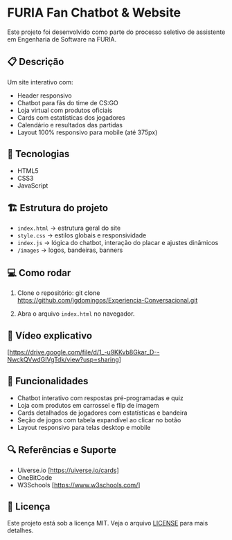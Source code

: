 # FURIA Fan Chatbot & Website

Este projeto foi desenvolvido como parte do processo seletivo de assistente em Engenharia de Software na FURIA.

## 📋 Descrição

Um site interativo com:
- Header responsivo
- Chatbot para fãs do time de CS:GO
- Loja virtual com produtos oficiais
- Cards com estatísticas dos jogadores
- Calendário e resultados das partidas
- Layout 100% responsivo para mobile (até 375px)

## 🚀 Tecnologias

- HTML5
- CSS3
- JavaScript

## 🏗 Estrutura do projeto

- `index.html` → estrutura geral do site
- `style.css` → estilos globais e responsividade
- `index.js` → lógica do chatbot, interação do placar e ajustes dinâmicos
- `/images` → logos, bandeiras, banners

## 💻 Como rodar

1. Clone o repositório:
git clone https://github.com/jgdomingos/Experiencia-Conversacional.git

2. Abra o arquivo `index.html` no navegador.

## 🎥 Vídeo explicativo

[https://drive.google.com/file/d/1_-u9KKvb8Gkar_D--NwckQVwdGIVgTdk/view?usp=sharing]

## 📖 Funcionalidades

- Chatbot interativo com respostas pré-programadas e quiz
- Loja com produtos em carrossel e flip de imagem
- Cards detalhados de jogadores com estatísticas e bandeira
- Seção de jogos com tabela expandível ao clicar no botão
- Layout responsivo para telas desktop e mobile

## 🔍 Referências e Suporte

- Uiverse.io [https://uiverse.io/cards]
- OneBitCode
- W3Schools [https://www.w3schools.com/]

## 📝 Licença

Este projeto está sob a licença MIT. Veja o arquivo [LICENSE](LICENSE) para mais detalhes.
